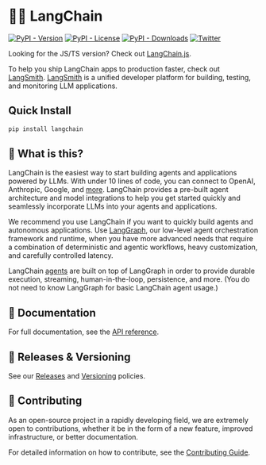 # 🦜️🔗 LangChain

[![PyPI - Version](https://img.shields.io/pypi/v/langchain?label=%20)](https://pypi.org/project/langchain/#history)
[![PyPI - License](https://img.shields.io/pypi/l/langchain)](https://opensource.org/licenses/MIT)
[![PyPI - Downloads](https://img.shields.io/pepy/dt/langchain)](https://pypistats.org/packages/langchain)
[![Twitter](https://img.shields.io/twitter/url/https/twitter.com/langchainai.svg?style=social&label=Follow%20%40LangChainAI)](https://twitter.com/langchainai)

Looking for the JS/TS version? Check out [LangChain.js](https://github.com/langchain-ai/langchainjs).

To help you ship LangChain apps to production faster, check out [LangSmith](https://smith.langchain.com).
[LangSmith](https://smith.langchain.com) is a unified developer platform for building, testing, and monitoring LLM applications.

## Quick Install

```bash
pip install langchain
```

## 🤔 What is this?

LangChain is the easiest way to start building agents and applications powered by LLMs. With under 10 lines of code, you can connect to OpenAI, Anthropic, Google, and [more](https://docs.langchain.com/oss/python/integrations/providers/overview). LangChain provides a pre-built agent architecture and model integrations to help you get started quickly and seamlessly incorporate LLMs into your agents and applications.

We recommend you use LangChain if you want to quickly build agents and autonomous applications. Use [LangGraph](https://docs.langchain.com/oss/python/langgraph/overview), our low-level agent orchestration framework and runtime, when you have more advanced needs that require a combination of deterministic and agentic workflows, heavy customization, and carefully controlled latency.

LangChain [agents](https://docs.langchain.com/oss/python/langchain/agents) are built on top of LangGraph in order to provide durable execution, streaming, human-in-the-loop, persistence, and more. (You do not need to know LangGraph for basic LangChain agent usage.)

## 📖 Documentation

For full documentation, see the [API reference](https://reference.langchain.com/python/langchain_classic).

## 📕 Releases & Versioning

See our [Releases](https://docs.langchain.com/oss/python/release-policy) and [Versioning](https://docs.langchain.com/oss/python/versioning) policies.

## 💁 Contributing

As an open-source project in a rapidly developing field, we are extremely open to contributions, whether it be in the form of a new feature, improved infrastructure, or better documentation.

For detailed information on how to contribute, see the [Contributing Guide](https://docs.langchain.com/oss/python/contributing/overview).
